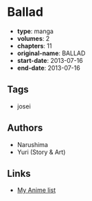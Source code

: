 # Ballad

-   **type**: manga
-   **volumes**: 2
-   **chapters**: 11
-   **original-name**: BALLAD
-   **start-date**: 2013-07-16
-   **end-date**: 2013-07-16

## Tags

-   josei

## Authors

-   Narushima
-   Yuri (Story & Art)

## Links

-   [My Anime list](https://myanimelist.net/manga/95416/Ballad)
